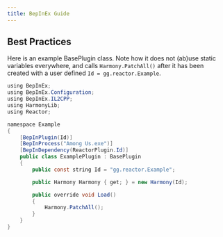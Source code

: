```yaml
---
title: BepInEx Guide
---
```



## Best Practices

Here is an example BasePlugin class. Note how it does not (ab)use static variables everywhere, and calls `Harmony.PatchAll()` after it has been created with a user defined `Id = gg.reactor.Example`.
```java
using BepInEx;
using BepInEx.Configuration;
using BepInEx.IL2CPP;
using HarmonyLib;
using Reactor;

namespace Example
{
    [BepInPlugin(Id)]
    [BepInProcess("Among Us.exe")]
    [BepInDependency(ReactorPlugin.Id)]
    public class ExamplePlugin : BasePlugin
    {
        public const string Id = "gg.reactor.Example";

        public Harmony Harmony { get; } = new Harmony(Id);

        public override void Load()
        {
            Harmony.PatchAll();
        }
    }
}
```
